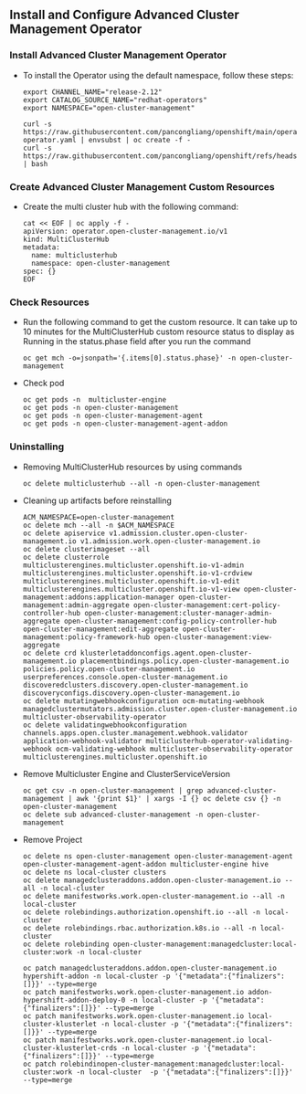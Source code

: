 

## Install and Configure Advanced Cluster Management Operator

### Install Advanced Cluster Management Operator

* To install the Operator using the default namespace, follow these steps:

  ```
  export CHANNEL_NAME="release-2.12"
  export CATALOG_SOURCE_NAME="redhat-operators"
  export NAMESPACE="open-cluster-management"

  curl -s https://raw.githubusercontent.com/pancongliang/openshift/main/operator/acm/01-operator.yaml | envsubst | oc create -f -
  curl -s https://raw.githubusercontent.com/pancongliang/openshift/refs/heads/main/operator/approve_ip.sh | bash
  ```

### Create Advanced Cluster Management Custom Resources

* Create the multi cluster hub with the following command:

  ```
  cat << EOF | oc apply -f -
  apiVersion: operator.open-cluster-management.io/v1
  kind: MultiClusterHub
  metadata:
    name: multiclusterhub
    namespace: open-cluster-management
  spec: {}
  EOF
  ```

### Check Resources

* Run the following command to get the custom resource. It can take up to 10 minutes for the MultiClusterHub custom resource status to display as Running in the status.phase field after you run the command
  ```
  oc get mch -o=jsonpath='{.items[0].status.phase}' -n open-cluster-management
  ```

* Check pod
  ```
  oc get pods -n  multicluster-engine
  oc get pods -n open-cluster-management
  oc get pods -n open-cluster-management-agent
  oc get pods -n open-cluster-management-agent-addon
  ```

### Uninstalling

- Removing MultiClusterHub resources by using commands 
  ```
  oc delete multiclusterhub --all -n open-cluster-management
  ```

- Cleaning up artifacts before reinstalling
  ```
  ACM_NAMESPACE=open-cluster-management
  oc delete mch --all -n $ACM_NAMESPACE
  oc delete apiservice v1.admission.cluster.open-cluster-management.io v1.admission.work.open-cluster-management.io
  oc delete clusterimageset --all
  oc delete clusterrole multiclusterengines.multicluster.openshift.io-v1-admin multiclusterengines.multicluster.openshift.io-v1-crdview multiclusterengines.multicluster.openshift.io-v1-edit multiclusterengines.multicluster.openshift.io-v1-view open-cluster-management:addons:application-manager open-cluster-management:admin-aggregate open-cluster-management:cert-policy-controller-hub open-cluster-management:cluster-manager-admin-aggregate open-cluster-management:config-policy-controller-hub open-cluster-management:edit-aggregate open-cluster-management:policy-framework-hub open-cluster-management:view-aggregate
  oc delete crd klusterletaddonconfigs.agent.open-cluster-management.io placementbindings.policy.open-cluster-management.io policies.policy.open-cluster-management.io userpreferences.console.open-cluster-management.io discoveredclusters.discovery.open-cluster-management.io discoveryconfigs.discovery.open-cluster-management.io
  oc delete mutatingwebhookconfiguration ocm-mutating-webhook managedclustermutators.admission.cluster.open-cluster-management.io multicluster-observability-operator
  oc delete validatingwebhookconfiguration channels.apps.open.cluster.management.webhook.validator application-webhook-validator multiclusterhub-operator-validating-webhook ocm-validating-webhook multicluster-observability-operator multiclusterengines.multicluster.openshift.io
  ```

- Remove Multicluster Engine and ClusterServiceVersion
  ```
  oc get csv -n open-cluster-management | grep advanced-cluster-management | awk '{print $1}' | xargs -I {} oc delete csv {} -n open-cluster-management
  oc delete sub advanced-cluster-management -n open-cluster-management
  ```

- Remove Project
  ```
  oc delete ns open-cluster-management open-cluster-management-agent open-cluster-management-agent-addon multicluster-engine hive
  oc delete ns local-cluster clusters
  oc delete managedclusteraddons.addon.open-cluster-management.io --all -n local-cluster
  oc delete manifestworks.work.open-cluster-management.io --all -n local-cluster
  oc delete rolebindings.authorization.openshift.io --all -n local-cluster
  oc delete rolebindings.rbac.authorization.k8s.io --all -n local-cluster
  oc delete rolebinding open-cluster-management:managedcluster:local-cluster:work -n local-cluster
  
  oc patch managedclusteraddons.addon.open-cluster-management.io hypershift-addon -n local-cluster -p '{"metadata":{"finalizers":[]}}' --type=merge
  oc patch manifestworks.work.open-cluster-management.io addon-hypershift-addon-deploy-0 -n local-cluster -p '{"metadata":{"finalizers":[]}}' --type=merge
  oc patch manifestworks.work.open-cluster-management.io local-cluster-klusterlet -n local-cluster -p '{"metadata":{"finalizers":[]}}' --type=merge
  oc patch manifestworks.work.open-cluster-management.io local-cluster-klusterlet-crds -n local-cluster -p '{"metadata":{"finalizers":[]}}' --type=merge
  oc patch rolebindinopen-cluster-management:managedcluster:local-cluster:work -n local-cluster  -p '{"metadata":{"finalizers":[]}}' --type=merge
  ```
